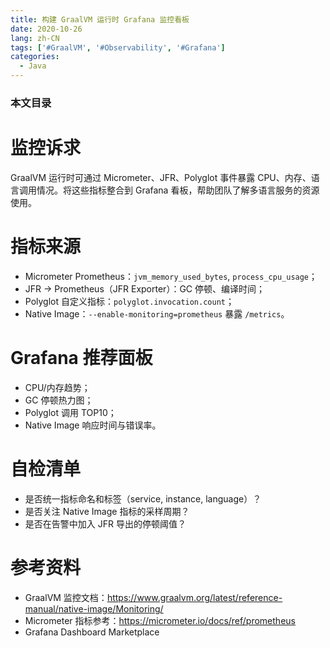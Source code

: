 ```yaml
---
title: 构建 GraalVM 运行时 Grafana 监控看板
date: 2020-10-26
lang: zh-CN
tags: ['#GraalVM', '#Observability', '#Grafana']
categories:
  - Java
---
```


### 本文目录
<!-- toc -->

# 监控诉求
GraalVM 运行时可通过 Micrometer、JFR、Polyglot 事件暴露 CPU、内存、语言调用情况。将这些指标整合到 Grafana 看板，帮助团队了解多语言服务的资源使用。

# 指标来源
- Micrometer Prometheus：`jvm_memory_used_bytes`, `process_cpu_usage`；
- JFR -> Prometheus（JFR Exporter）：GC 停顿、编译时间；
- Polyglot 自定义指标：`polyglot.invocation.count`；
- Native Image：`--enable-monitoring=prometheus` 暴露 `/metrics`。

# Grafana 推荐面板
- CPU/内存趋势；
- GC 停顿热力图；
- Polyglot 调用 TOP10；
- Native Image 响应时间与错误率。

# 自检清单
- 是否统一指标命名和标签（service, instance, language）？
- 是否关注 Native Image 指标的采样周期？
- 是否在告警中加入 JFR 导出的停顿阈值？

# 参考资料
- GraalVM 监控文档：https://www.graalvm.org/latest/reference-manual/native-image/Monitoring/
- Micrometer 指标参考：https://micrometer.io/docs/ref/prometheus
- Grafana Dashboard Marketplace
